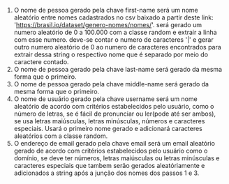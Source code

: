 1. O nome de pessoa gerado pela chave first-name será um nome aleatório entre nomes cadastrados no csv baixado a partir deste link: 'https://brasil.io/dataset/genero-nomes/nomes/'. será gerado um numero aleatório de 0 a 100.000 com a classe random e extrair a linha com esse numero. deve-se contar o numero de caracteres '|' e gerar outro numero aleatório de 0 ao numero de caracteres encontrados para extrair dessa string o respectivo nome que é separado por meio do caractere contado. 
2. O nome de pessoa gerado pela chave last-name será gerado da mesma forma que o primeiro.
3. O nome de pessoa gerado pela chave middle-name será gerado da mesma forma que o primeiro.
4. O nome de usuário gerado pela chave username será um nome aleatório de acordo com critérios estabelecidos pelo usuário, como o número de letras, se é fácil de pronunciar ou ler(pode até ser ambos), se usa letras maiúsculas, letras minúsculas, números e caracteres especiais. Usará o primeiro nome gerado e adicionará caracteres aleatórios com a classe random.
5. O endereço de email gerado pela chave email será um email aleatório gerado de acordo com critérios estabelecidos pelo usuário como o domínio, se deve ter números, letras maiúsculas ou letras minúsculas e caracteres especiais que tambem serão gerados aleatóriamente e adicionados a string após a junção dos nomes dos passos 1 e 3. 
